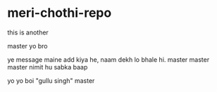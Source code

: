 # meri-chothi-repo

this is another

 master
yo bro

ye message maine add kiya he, naam dekh lo bhale hi.
master
master
 master
nimit hu sabka baap


yo yo boi "gullu singh"
 master
